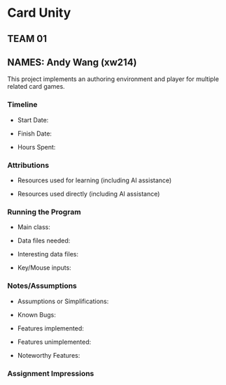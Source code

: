 # Card Unity
## TEAM 01
## NAMES: Andy Wang (xw214)


This project implements an authoring environment and player for multiple related card games.

### Timeline

 * Start Date: 

 * Finish Date: 

 * Hours Spent:



### Attributions

 * Resources used for learning (including AI assistance)
 
 * Resources used directly (including AI assistance)


### Running the Program

 * Main class:

 * Data files needed: 

 * Interesting data files:

 * Key/Mouse inputs:



### Notes/Assumptions

 * Assumptions or Simplifications:

 * Known Bugs:

 * Features implemented:

 * Features unimplemented:

 * Noteworthy Features:



### Assignment Impressions


